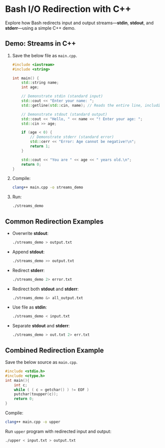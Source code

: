 # Bash I/O Redirection with C++

Explore how Bash redirects input and output streams—**stdin**, **stdout**, and **stderr**—using a simple C++ demo.

## Demo: Streams in C++

1. Save the below file as `main.cpp`.
    ```cpp
    #include <iostream>
    #include <string>

    int main() {
        std::string name;
        int age;

        // Demonstrate stdin (standard input)
        std::cout << "Enter your name: ";
        std::getline(std::cin, name); // Reads the entire line, including spaces

        // Demonstrate stdout (standard output)
        std::cout << "Hello, " << name << "! Enter your age: ";
        std::cin >> age;

        if (age < 0) {
            // Demonstrate stderr (standard error)
            std::cerr << "Error: Age cannot be negative!\n";
            return 1;
        }

        std::cout << "You are " << age << " years old.\n";
        return 0;
    }

    ```
2. Compile:
    ```bash
    clang++ main.cpp -o streams_demo
    ```
3. Run:
    ```bash
    ./streams_demo
    ```

## Common Redirection Examples

- Overwrite **stdout**:
  ```bash
  ./streams_demo > output.txt
  ```
- Append **stdout**:
  ```bash
  ./streams_demo >> output.txt
  ```
- Redirect **stderr**:
  ```bash
  ./streams_demo 2> error.txt
  ```
- Redirect both **stdout** and **stderr**:
  ```bash
  ./streams_demo &> all_output.txt
  ```
- Use file as **stdin**:
  ```bash
  ./streams_demo < input.txt
  ```
- Separate **stdout** and **stderr**:
  ```bash
  ./streams_demo > out.txt 2> err.txt
  ```

## Combined Redirection Example

Save the below source as `main.cpp`.
```cpp
#include <stdio.h>
#include <ctype.h>
int main(){
    int c;
    while ( ( c = getchar() ) != EOF )
    putchar(toupper(c));
    return 0;
}
```

Compile:
```bash
clang++ main.cpp -o upper
```
Run `upper` program with redirected input and output:
```bash
./upper < input.txt > output.txt
```
